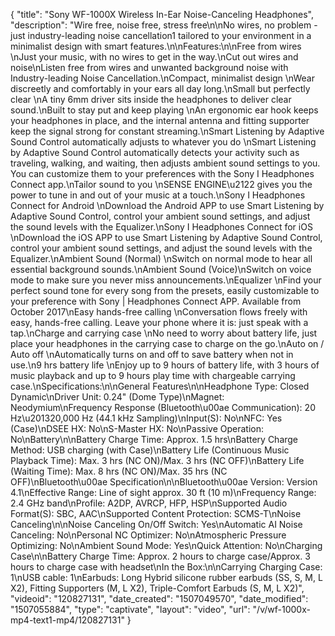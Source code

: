 {
    "title": "Sony WF-1000X Wireless In-Ear Noise-Canceling Headphones",
    "description": "Wire free, noise free, stress free\n\nNo wires, no problem - just industry-leading noise cancellation1 tailored to your environment in a minimalist design with smart features.\n\nFeatures:\n\nFree from wires \nJust your music, with no wires to get in the way.\nCut out wires and noise\nListen free from wires and unwanted background noise with Industry-leading Noise Cancellation.\nCompact, minimalist design \nWear discreetly and comfortably in your ears all day long.\nSmall but perfectly clear \nA tiny 6mm driver sits inside the headphones to deliver clear sound.\nBuilt to stay put and keep playing \nAn ergonomic ear hook keeps your headphones in place, and the internal antenna and fitting supporter keep the signal strong for constant streaming.\nSmart Listening by Adaptive Sound Control automatically adjusts to whatever you do \nSmart Listening by Adaptive Sound Control automatically detects your activity such as traveling, walking, and waiting, then adjusts ambient sound settings to you. You can customize them to your preferences with the Sony I Headphones Connect app.\nTailor sound to you \nSENSE ENGINE\u2122 gives you the power to tune in and out of your music at a touch.\nSony I Headphones Connect for Android \nDownload the Android APP to use Smart Listening by Adaptive Sound Control, control your ambient sound settings, and adjust the sound levels with the Equalizer.\nSony I Headphones Connect for iOS \nDownload the iOS APP to use Smart Listening by Adaptive Sound Control, control your ambient sound settings, and adjust the sound levels with the Equalizer.\nAmbient Sound (Normal) \nSwitch on normal mode to hear all essential background sounds.\nAmbient Sound (Voice)\nSwitch on voice mode to make sure you never miss announcements.\nEqualizer \nFind your perfect sound tone for every song from the presets, easily customizable to your preference with Sony | Headphones Connect APP. Available from October 2017\nEasy hands-free calling \nConversation flows freely with easy, hands-free calling. Leave your phone where it is: just speak with a tap.\nCharge and carrying case \nNo need to worry about battery life, just place your headphones in the carrying case to charge on the go.\nAuto on \/ Auto off \nAutomatically turns on and off to save battery when not in use.\n9 hrs battery life \nEnjoy up to 9 hours of battery life, with 3 hours of music playback and up to 9 hours play time with chargeable carrying case.\nSpecifications:\n\nGeneral Features\n\nHeadphone Type: Closed Dynamic\nDriver Unit: 0.24\" (Dome Type)\nMagnet: Neodymium\nFrequency Response (Bluetooth\u00ae Communication): 20 Hz\u201320,000 Hz (44.1 kHz Sampling)\nInput(S): No\nNFC: Yes (Case)\nDSEE HX: No\nS-Master HX: No\nPassive Operation: No\nBattery\n\nBattery Charge Time: Approx. 1.5 hrs\nBattery Charge Method: USB charging (with Case)\nBattery Life (Continuous Music Playback Time): Max. 3 hrs (NC ON)\/Max. 3 hrs (NC OFF)\nBattery Life (Waiting Time): Max. 8 hrs (NC ON)\/Max. 35 hrs (NC OFF)\nBluetooth\u00ae Specification\n\nBluetooth\u00ae Version: Version 4.1\nEffective Range: Line of sight approx. 30 ft (10 m)\nFrequency Range: 2.4 GHz band\nProfile: A2DP, AVRCP, HFP, HSP\nSupported Audio Format(S): SBC, AAC\nSupported Content Protection: SCMS-T\nNoise Canceling\n\nNoise Canceling On\/Off Switch: Yes\nAutomatic AI Noise Canceling: No\nPersonal NC Optimizer: No\nAtmospheric Pressure Optimizing: No\nAmbient Sound Mode: Yes\nQuick Attention: No\nCharging Case\n\nBattery Charge Time: Approx. 2 hours to charge case\/Approx. 3 hours to charge case with headset\nIn the Box:\n\nCarrying Charging Case: 1\nUSB cable: 1\nEarbuds: Long Hybrid silicone rubber earbuds (SS, S, M, L X2), Fitting Supporters (M, L X2), Triple-Comfort Earbuds (S, M, L X2)",
    "videoid": "120827131",
    "date_created": "1507049570",
    "date_modified": "1507055884",
    "type": "captivate",
    "layout": "video",
    "url": "\/v\/wf-1000x-mp4-text1-mp4\/120827131"
}